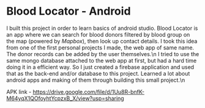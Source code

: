 # Blood Locator - Android

I built this project in order to learn basics of android studio. Blood Locator is an app where we can search for blood donors filtered by blood group on the map (powered by <i>Mapbox</i>), then look up contact details. I took this idea from one of the first personal projects I made, the web app of same name. The donor records can be added by the user themselves.\n
I tried to use the same mongo database attached to the web app at first, but had a hard time doing it in a efficient way. So I just created a firebase application and used that as the back-end and/or database to this project. Learned a lot about android apps and making of them through building this small project.\n

APK link - https://drive.google.com/file/d/1Uu8R-bnfK-M64yqX1QOfoyhtYcpzxB_X/view?usp=sharing
